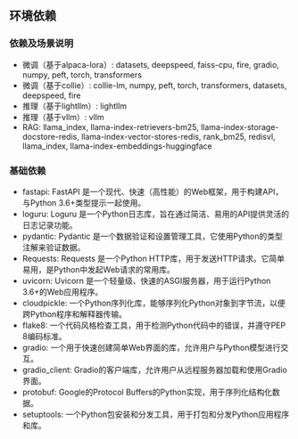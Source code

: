 ## 环境依赖

### 依赖及场景说明

- 微调（基于alpaca-lora）: datasets, deepspeed, faiss-cpu, fire, gradio, numpy, peft, torch, transformers
- 微调（基于collie）: collie-lm, numpy, peft, torch, transformers, datasets, deepspeed, fire
- 推理（基于lightllm）: lightllm
- 推理（基于vllm）: vllm
- RAG: llama_index, llama-index-retrievers-bm25, llama-index-storage-docstore-redis, llama-index-vector-stores-redis, rank_bm25, redisvl, llama_index, llama-index-embeddings-huggingface

### 基础依赖

- fastapi: FastAPI 是一个现代、快速（高性能）的Web框架，用于构建API，与Python 3.6+类型提示一起使用。
- loguru: Loguru 是一个Python日志库，旨在通过简洁、易用的API提供灵活的日志记录功能。
- pydantic: Pydantic 是一个数据验证和设置管理工具，它使用Python的类型注解来验证数据。
- Requests: Requests 是一个Python HTTP库，用于发送HTTP请求。它简单易用，是Python中发起Web请求的常用库。
- uvicorn: Uvicorn 是一个轻量级、快速的ASGI服务器，用于运行Python 3.6+的Web应用程序。
- cloudpickle: 一个Python序列化库，能够序列化Python对象到字节流，以便跨Python程序和解释器传输。
- flake8: 一个代码风格检查工具，用于检测Python代码中的错误，并遵守PEP 8编码标准。
- gradio: 一个用于快速创建简单Web界面的库，允许用户与Python模型进行交互。
- gradio_client: Gradio的客户端库，允许用户从远程服务器加载和使用Gradio界面。
- protobuf: Google的Protocol Buffers的Python实现，用于序列化结构化数据。
- setuptools: 一个Python包安装和分发工具，用于打包和分发Python应用程序和库。